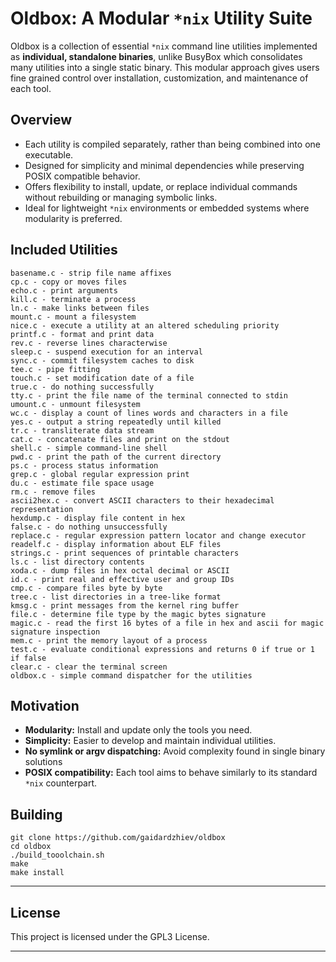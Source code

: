 # Oldbox: A Modular `*nix` Utility Suite

Oldbox is a collection of essential `*nix` command line utilities implemented as **individual, standalone binaries**, unlike BusyBox which consolidates many utilities into a single static binary. This modular approach gives users fine grained control over installation, customization, and maintenance of each tool.

## Overview

- Each utility is compiled separately, rather than being combined into one executable.
- Designed for simplicity and minimal dependencies while preserving POSIX compatible behavior.
- Offers flexibility to install, update, or replace individual commands without rebuilding or managing symbolic links.
- Ideal for lightweight `*nix` environments or embedded systems where modularity is preferred.

## Included Utilities

```
basename.c - strip file name affixes
cp.c - copy or moves files
echo.c - print arguments
kill.c - terminate a process
ln.c - make links between files
mount.c - mount a filesystem
nice.c - execute a utility at an altered scheduling priority
printf.c - format and print data
rev.c - reverse lines characterwise
sleep.c - suspend execution for an interval
sync.c - commit filesystem caches to disk
tee.c - pipe fitting
touch.c - set modification date of a file
true.c - do nothing successfully
tty.c - print the file name of the terminal connected to stdin
umount.c - unmount filesystem
wc.c - display a count of lines words and characters in a file
yes.c - output a string repeatedly until killed
tr.c - transliterate data stream
cat.c - concatenate files and print on the stdout
shell.c - simple command-line shell
pwd.c - print the path of the current directory
ps.c - process status information
grep.c - global regular expression print
du.c - estimate file space usage
rm.c - remove files
ascii2hex.c - convert ASCII characters to their hexadecimal representation
hexdump.c - display file content in hex
false.c - do nothing unsuccessfully
replace.c - regular expression pattern locator and change executor
readelf.c - display information about ELF files
strings.c - print sequences of printable characters
ls.c - list directory contents
xoda.c - dump files in hex octal decimal or ASCII
id.c - print real and effective user and group IDs
cmp.c - compare files byte by byte
tree.c - list directories in a tree-like format
kmsg.c - print messages from the kernel ring buffer
file.c - determine file type by the magic bytes signature
magic.c - read the first 16 bytes of a file in hex and ascii for magic signature inspection
mem.c - print the memory layout of a process
test.c - evaluate conditional expressions and returns 0 if true or 1 if false
clear.c - clear the terminal screen
oldbox.c - simple command dispatcher for the utilities
```


## Motivation

- **Modularity:** Install and update only the tools you need.
- **Simplicity:** Easier to develop and maintain individual utilities.
- **No symlink or argv dispatching:** Avoid complexity found in single binary solutions
- **POSIX compatibility:** Each tool aims to behave similarly to its standard `*nix` counterpart.

## Building

```
git clone https://github.com/gaidardzhiev/oldbox
cd oldbox
./build_tooolchain.sh
make
make install
```

---

## License

This project is licensed under the GPL3 License.

---
